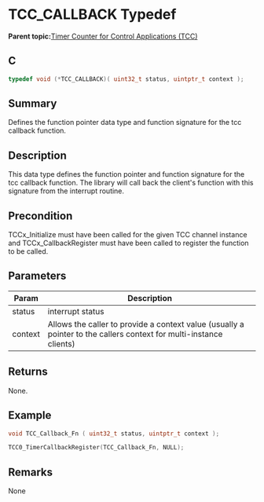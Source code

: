 # TCC\_CALLBACK Typedef

**Parent topic:**[Timer Counter for Control Applications \(TCC\)](GUID-CCA150A8-2C66-40B2-9C35-D7F3473720AE.md)

## C

```c
typedef void (*TCC_CALLBACK)( uint32_t status, uintptr_t context );

```

## Summary

Defines the function pointer data type and function signature for the tcc callback function.

## Description

This data type defines the function pointer and function signature for the tcc callback function. The library will call back the client's function with this signature from the interrupt routine.

## Precondition

TCCx\_Initialize must have been called for the given TCC channel instance and TCCx\_CallbackRegister must have been called to register the function to be called.

## Parameters

|Param|Description|
|-----|-----------|
|status|interrupt status|
|context|Allows the caller to provide a context value \(usually a pointer to the callers context for multi-instance clients\)|

## Returns

None.

## Example

```c
void TCC_Callback_Fn ( uint32_t status, uintptr_t context );

TCC0_TimerCallbackRegister(TCC_Callback_Fn, NULL);
```

## Remarks

None

